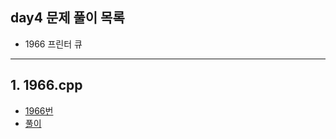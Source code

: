## day4 문제 풀이 목록
- 1966 프린터 큐  

---
## 1. 1966.cpp
- [1966번](https://www.acmicpc.net/problem/1966)
- [풀이](1966.cpp)
